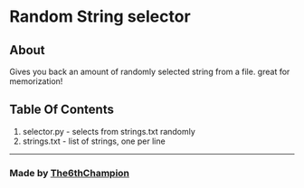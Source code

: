 # Random String selector
## About

Gives you back an amount of randomly selected string from a file. great for memorization!

## Table Of Contents
1. selector.py - selects from strings.txt randomly
2. strings.txt - list of strings, one per line

<hr/>

### Made by [The6thChampion](https://github.com/The-6th-Champion)
